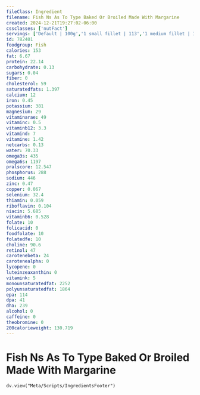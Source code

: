 ```yaml
---
fileClass: Ingredient
filename: Fish Ns As To Type Baked Or Broiled Made With Margarine
created: 2024-12-21T19:27:02-06:00
cssclasses: ['nutFact']
servings: ['Default | 100g','1 small fillet | 113','1 medium fillet | 170','1 large fillet | 255','1 small whole fish | 226','1 medium whole fish | 340','1 large whole fish | 510','1 cup, cooked, flaked | 136','1 oz, boneless, raw (yield after cooking) | 23','1 oz, boneless, cooked | 28']
id: 782401
foodgroup: Fish
calories: 153
fat: 6.67
protein: 22.14
carbohydrate: 0.13
sugars: 0.04
fiber: 0
cholesterol: 59
saturatedfats: 1.397
calcium: 12
iron: 0.45
potassium: 381
magnesium: 29
vitaminarae: 49
vitaminc: 0.5
vitaminb12: 3.3
vitamind: 7
vitamine: 1.42
netcarbs: 0.13
water: 70.33
omega3s: 435
omega6s: 1197
pralscore: 12.547
phosphorus: 288
sodium: 446
zinc: 0.47
copper: 0.067
selenium: 32.4
thiamin: 0.059
riboflavin: 0.104
niacin: 5.685
vitaminb6: 0.528
folate: 10
folicacid: 0
foodfolate: 10
folatedfe: 10
choline: 90.6
retinol: 47
carotenebeta: 24
carotenealpha: 0
lycopene: 0
luteinzeaxanthin: 0
vitamink: 5
monounsaturatedfat: 2252
polyunsaturatedfat: 1864
epa: 114
dpa: 41
dha: 239
alcohol: 0
caffeine: 0
theobromine: 0
200calorieweight: 130.719
---
```


# Fish Ns As To Type Baked Or Broiled Made With Margarine

```dataviewjs
dv.view("Meta/Scripts/IngredientsFooter")
```